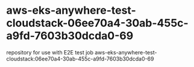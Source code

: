 # aws-eks-anywhere-test-cloudstack-06ee70a4-30ab-455c-a9fd-7603b30dcda0-69
repository for use with E2E test job aws-eks-anywhere-test-cloudstack:06ee70a4-30ab-455c-a9fd-7603b30dcda0-69
